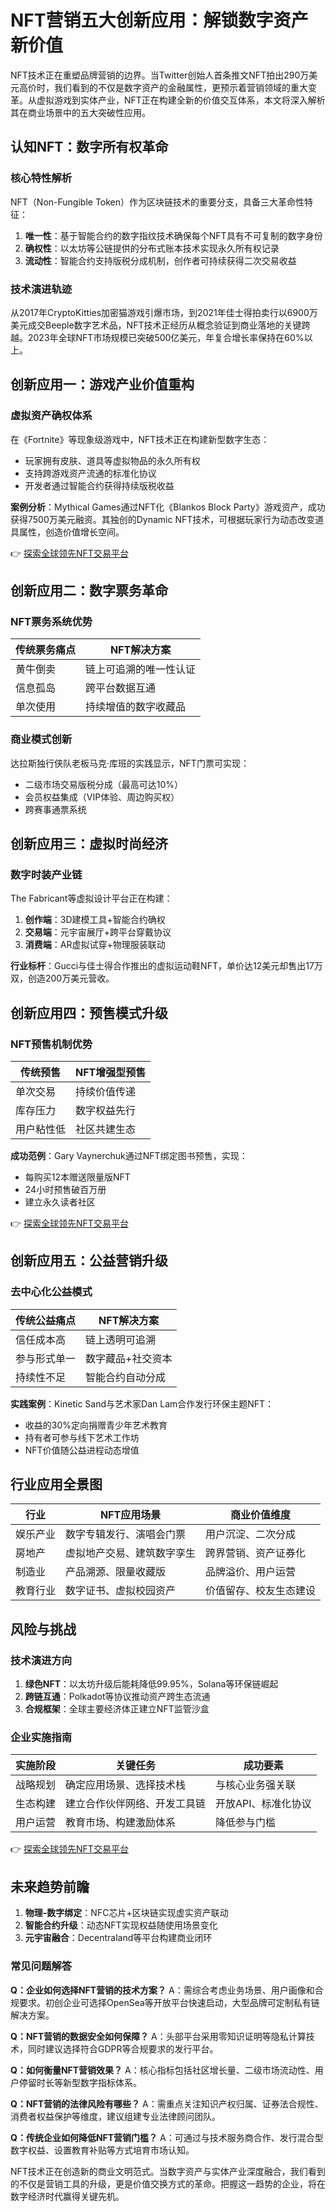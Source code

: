 # NFT营销五大创新应用：解锁数字资产新价值

NFT技术正在重塑品牌营销的边界。当Twitter创始人首条推文NFT拍出290万美元高价时，我们看到的不仅是数字资产的金融属性，更预示着营销领域的重大变革。从虚拟游戏到实体产业，NFT正在构建全新的价值交互体系，本文将深入解析其在商业场景中的五大突破性应用。

## 认知NFT：数字所有权革命

### 核心特性解析
NFT（Non-Fungible Token）作为区块链技术的重要分支，具备三大革命性特征：
1. **唯一性**：基于智能合约的数字指纹技术确保每个NFT具有不可复制的数字身份
2. **确权性**：以太坊等公链提供的分布式账本技术实现永久所有权记录
3. **流动性**：智能合约支持版税分成机制，创作者可持续获得二次交易收益

### 技术演进轨迹
从2017年CryptoKitties加密猫游戏引爆市场，到2021年佳士得拍卖行以6900万美元成交Beeple数字艺术品，NFT技术正经历从概念验证到商业落地的关键跨越。2023年全球NFT市场规模已突破500亿美元，年复合增长率保持在60%以上。

## 创新应用一：游戏产业价值重构

### 虚拟资产确权体系
在《Fortnite》等现象级游戏中，NFT技术正在构建新型数字生态：
- 玩家拥有皮肤、道具等虚拟物品的永久所有权
- 支持跨游戏资产流通的标准化协议
- 开发者通过智能合约获得持续版税收益

**案例分析**：Mythical Games通过NFT化《Blankos Block Party》游戏资产，成功获得7500万美元融资。其独创的Dynamic NFT技术，可根据玩家行为动态改变道具属性，创造价值增长空间。

👉 [探索全球领先NFT交易平台](https://bit.ly/okx_welcome)

## 创新应用二：数字票务革命

### NFT票务系统优势
传统票务痛点 | NFT解决方案
---|---
黄牛倒卖 | 链上可追溯的唯一性认证
信息孤岛 | 跨平台数据互通
单次使用 | 持续增值的数字收藏品

### 商业模式创新
达拉斯独行侠队老板马克·库班的实践显示，NFT门票可实现：
- 二级市场交易版税分成（最高可达10%）
- 会员权益集成（VIP体验、周边购买权）
- 跨赛事通票系统

## 创新应用三：虚拟时尚经济

### 数字时装产业链
The Fabricant等虚拟设计平台正在构建：
1. **创作端**：3D建模工具+智能合约确权
2. **交易端**：元宇宙展厅+跨平台穿戴协议
3. **消费端**：AR虚拟试穿+物理服装联动

**行业标杆**：Gucci与佳士得合作推出的虚拟运动鞋NFT，单价达12美元却售出17万双，创造200万美元营收。

## 创新应用四：预售模式升级

### NFT预售机制优势
传统预售 | NFT增强型预售
---|---
单次交易 | 持续价值传递
库存压力 | 数字权益先行
用户粘性低 | 社区共建生态

**成功范例**：Gary Vaynerchuk通过NFT绑定图书预售，实现：
- 每购买12本赠送限量版NFT
- 24小时预售破百万册
- 建立永久读者社区

👉 [探索全球领先NFT交易平台](https://bit.ly/okx_welcome)

## 创新应用五：公益营销升级

### 去中心化公益模式
传统公益痛点 | NFT解决方案
---|---
信任成本高 | 链上透明可追溯
参与形式单一 | 数字藏品+社交资本
持续性不足 | 智能合约自动分成

**实践案例**：Kinetic Sand与艺术家Dan Lam合作发行环保主题NFT：
- 收益的30%定向捐赠青少年艺术教育
- 持有者可参与线下艺术工作坊
- NFT价值随公益进程动态增值

## 行业应用全景图

| 行业        | NFT应用场景                  | 商业价值维度               |
|-------------|-----------------------------|--------------------------|
| 娱乐产业    | 数字专辑发行、演唱会门票      | 用户沉淀、二次分成        |
| 房地产      | 虚拟地产交易、建筑数字孪生    | 跨界营销、资产证券化      |
| 制造业      | 产品溯源、限量收藏版          | 品牌溢价、用户运营        |
| 教育行业    | 数字证书、虚拟校园资产        | 价值留存、校友生态建设    |

## 风险与挑战

### 技术演进方向
1. **绿色NFT**：以太坊升级后能耗降低99.95%，Solana等环保链崛起
2. **跨链互通**：Polkadot等协议推动资产跨生态流通
3. **合规框架**：全球主要经济体正建立NFT监管沙盒

### 企业实施指南
实施阶段 | 关键任务 | 成功要素
---|---|---
战略规划 | 确定应用场景、选择技术栈 | 与核心业务强关联
生态构建 | 建立合作伙伴网络、开发工具链 | 开放API、标准化协议
用户运营 | 教育市场、构建激励体系 | 降低参与门槛

👉 [探索全球领先NFT交易平台](https://bit.ly/okx_welcome)

## 未来趋势前瞻

1. **物理-数字绑定**：NFC芯片+区块链实现虚实资产联动
2. **智能合约升级**：动态NFT实现权益随使用场景变化
3. **元宇宙融合**：Decentraland等平台构建商业闭环

### 常见问题解答
**Q：企业如何选择NFT营销的技术方案？**
A：需综合考虑业务场景、用户画像和合规要求。初创企业可选择OpenSea等开放平台快速启动，大型品牌可定制私有链解决方案。

**Q：NFT营销的数据安全如何保障？**
A：头部平台采用零知识证明等隐私计算技术，同时建议选择符合GDPR等合规要求的发行平台。

**Q：如何衡量NFT营销效果？**
A：核心指标包括社区增长量、二级市场流动性、用户停留时长等新型数字指标体系。

**Q：NFT营销的法律风险有哪些？**
A：需重点关注知识产权归属、证券法合规性、消费者权益保护等维度，建议组建专业法律顾问团队。

**Q：传统企业如何降低NFT营销门槛？**
A：可通过与技术服务商合作、发行混合型数字权益、设置教育补贴等方式培育市场认知。

NFT技术正在创造新的商业文明范式。当数字资产与实体产业深度融合，我们看到的不仅是营销工具的升级，更是价值交换方式的革命。把握这一趋势的企业，将在数字经济时代赢得关键先机。